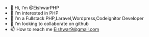 - 👋 Hi, I’m @EishwarPHP
- 👀 I’m interested in PHP
- 🌱 I’m a Fullstack PHP,Laravel,Wordpress,Codeignitor Developer
- 💞️ I’m looking to collaborate on github
- 📫 How to reach me Eishwar9@gmail.com

<!---
EishwarPHP/EishwarPHP is a ✨ special ✨ repository because its `README.md` (this file) appears on your GitHub profile.
You can click the Preview link to take a look at your changes.
--->
